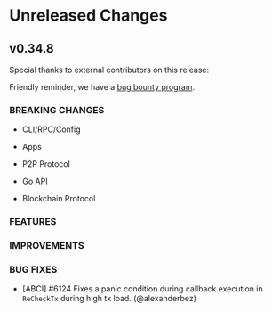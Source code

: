 # Unreleased Changes

## v0.34.8

Special thanks to external contributors on this release:

Friendly reminder, we have a [bug bounty program](https://hackerone.com/tendermint).

### BREAKING CHANGES

- CLI/RPC/Config

- Apps

- P2P Protocol

- Go API

- Blockchain Protocol

### FEATURES

### IMPROVEMENTS

### BUG FIXES

- [ABCI] \#6124 Fixes a panic condition during callback execution in `ReCheckTx` during high tx load. (@alexanderbez)
